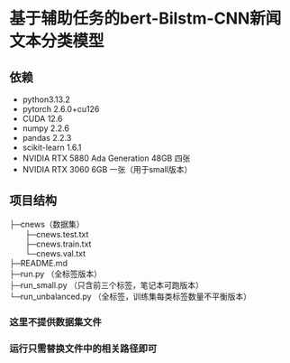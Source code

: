 # 基于辅助任务的bert-Bilstm-CNN新闻文本分类模型
## 依赖
- python3.13.2
- pytorch 2.6.0+cu126 
- CUDA 12.6
- numpy 2.2.6
- pandas 2.2.3
- scikit-learn 1.6.1
- NVIDIA RTX 5880 Ada Generation 48GB  四张
- NVIDIA RTX 3060 6GB 一张（用于small版本）
## 项目结构
├─cnews（数据集）</br>
    &emsp;&emsp;├─cnews.test.txt</br>
    &emsp;&emsp;├─cnews.train.txt</br>
    &emsp;&emsp;└─cnews.val.txt</br>
├─README.md</br>
├─run.py   （全标签版本）</br>
├─run_small.py    （只含前三个标签，笔记本可跑版本）</br>
└─run_unbalanced.py   （全标签，训练集每类标签数量不平衡版本）</br>

### 这里不提供数据集文件
### 运行只需替换文件中的相关路径即可
